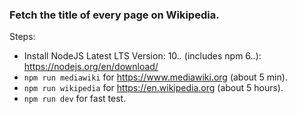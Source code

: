 ### Fetch the title of every page on Wikipedia.

Steps:
- Install NodeJS Latest LTS Version: 10.*.* (includes npm 6.*.*): https://nodejs.org/en/download/
- `npm run mediawiki` for https://www.mediawiki.org (about 5 min).
- `npm run wikipedia` for https://en.wikipedia.org (about 5 hours).
- `npm run dev` for fast test.